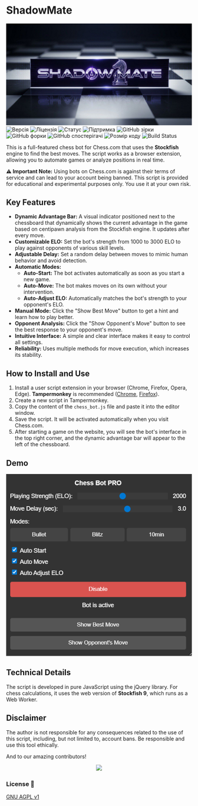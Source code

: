 # ShadowMate
![ShadowMate Banner](images/banner.jpg)
![Версія](https://img.shields.io/badge/version-14.0-blue)
![Ліцензія](https://img.shields.io/badge/license-MIT-green)
![Статус](https://img.shields.io/badge/status-active-brightgreen)
![Підтримка](https://img.shields.io/badge/maintained%3F-yes-brightgreen.svg)
![GitHub зірки](https://img.shields.io/github/stars/Data1lz/ShadowMate?style=social)
![GitHub форки](https://img.shields.io/github/forks/Data1lz/ShadowMate?style=social)
![GitHub спостерігачі](https://img.shields.io/github/watchers/Data1lz/ShadowMate?style=social)
![Розмір коду](https://img.shields.io/github/languages/code-size/Data1lz/ShadowMate.svg)
![Build Status](https://github.com/Data1lz/ShadowMate/actions/workflows/lint.yml/badge.svg)

This is a full-featured chess bot for Chess.com that uses the **Stockfish** engine to find the best moves. The script works as a browser extension, allowing you to automate games or analyze positions in real time.

**⚠️ Important Note:** Using bots on Chess.com is against their terms of service and can lead to your account being banned. This script is provided for educational and experimental purposes only. You use it at your own risk.

## Key Features

* **Dynamic Advantage Bar:** A visual indicator positioned next to the chessboard that dynamically shows the current advantage in the game based on centipawn analysis from the Stockfish engine. It updates after every move.
* **Customizable ELO:** Set the bot's strength from 1000 to 3000 ELO to play against opponents of various skill levels.
* **Adjustable Delay:** Set a random delay between moves to mimic human behavior and avoid detection.
* **Automatic Modes:**
    * **Auto-Start:** The bot activates automatically as soon as you start a new game.
    * **Auto-Move:** The bot makes moves on its own without your intervention.
    * **Auto-Adjust ELO:** Automatically matches the bot's strength to your opponent's ELO.
* **Manual Mode:** Click the "Show Best Move" button to get a hint and learn how to play better.
* **Opponent Analysis:** Click the "Show Opponent's Move" button to see the best response to your opponent's move.
* **Intuitive Interface:** A simple and clear interface makes it easy to control all settings.
* **Reliability:** Uses multiple methods for move execution, which increases its stability.

## How to Install and Use

1.  Install a user script extension in your browser (Chrome, Firefox, Opera, Edge). **Tampermonkey** is recommended ([Chrome](https://chrome.com/webstore/detail/tampermonkey/dhdgffkkebhmkfjojejmpbldmpobfkfo?hl=en), [Firefox](https://addons.mozilla.org/en-US/firefox/addon/tampermonkey/)).
2.  Create a new script in Tampermonkey.
3.  Copy the content of the `chess_bot.js` file and paste it into the editor window.
4.  Save the script. It will be activated automatically when you visit Chess.com.
5.  After starting a game on the website, you will see the bot's interface in the top right corner, and the dynamic advantage bar will appear to the left of the chessboard.

## Demo

![Скріншот інтерфейсу бота](images/bot-interface.png)


## Technical Details

The script is developed in pure JavaScript using the jQuery library. For chess calculations, it uses the web version of **Stockfish 9**, which runs as a Web Worker.

## Disclaimer

The author is not responsible for any consequences related to the use of this script, including, but not limited to, account bans. Be responsible and use this tool ethically.

And to our amazing contributors!
<p align="center">
  <img src="https://contrib.rocks/image?repo=Data1lz/ShadowMate">
</p>


### License 📜

[GNU AGPL v1](LICENSE)

